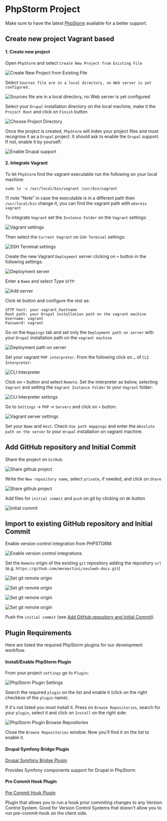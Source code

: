 # PhpStorm Project

Make sure to have the latest [PhpStorm](https://www.jetbrains.com/phpstorm/download) available for a better support.

## Create new project Vagrant based

#### 1. Create new project

Open `PhpStorm` and select `Create New Project from Existing File`

![Create New Project from Existing File](../img/drupal/phpstorm_1.png "Create New Project from Existing File")

Select `Sources file are in a local directory, no Web server is yet configured.`

![Sources file are in a local directory, no Web server is yet configured](../img/drupal/phpstorm_2.png "Sources file are in a local directory, no Web server is yet configured")

Select your `Drupal` installation directory on the local machine, make it the `Project Root` and click on `Finish` button

![Choose Project Directory](../img/drupal/phpstorm_3.png "Choose Project Directory")

Once the project is created, `PhpStorm` will index your project files and must recognise it as a `Drupal` project. It should ask to enable the `Drupal` support. If not, enable it by yourself:

![Enable Drupal support](../img/drupal/phpstorm_4.png "Enable Drupal support")

#### 2. Integrate Vagrant

To let `PhpStorm` find the vagrant executable run the following on your local machine:

    sudo ln -s /usr/local/bin/vagrant /usr/bin/vagrant

!!! note "Note"
    in case the executable is in a different path then `/usr/local/bin` change it, you can find the vagrant path with `whereis vagrant`
    
To integrate `Vagrant` set the `Instance Folder` on the `Vagrant` settings:

![Vagrant settings](../img/drupal/phpstorm_5.png "Vagrant settings")

Then select the `Current Vagrant` on `SSH Terminal` settings:

![SSH Terminal settings](../img/drupal/phpstorm_6.png "SSH Terminal settings")

Create the new Vagrant `Deployment` server clicking on `+` button in the following settings:

![Deployment server](../img/drupal/phpstorm_7.png "Deployment server")

Enter a `Name` and select Type `SFTP`:

![Add server](../img/drupal/phpstorm_8.png "Add server")

Click `OK` button and configure the rest as:

    SFTP host: your vagrant_hostname
    Root path: your Drupal installation path on the vagrant machine
    Username: vagrant 
    Password: vagrant

Go on the `Mappings` tab and set only the `Deployment path on server` with your `Drupal` installation path on the `vagrant machine`

![Deployment path on server](../img/drupal/phpstorm_9.png "Deployment path on server")

Set your vagrant `PHP interpreter`. From the following click on `…` of `CLI Interpreter`:

![CLI Interpreter](../img/drupal/phpstorm_10.png "CLI Interpreter")

Click on `+` button and select `Remote`. Set the interpreter as below, selecting `Vagrant` and setting the `Vagrant Instance Folder` to your `Vagrant` folder:

![CLI Interpreter settings](../img/drupal/phpstorm_11.png "CLI Interpreter settings")

Go to `Settings` -> `PHP` -> `Servers` and click on `+` button:

![Vagrant server settings](../img/drupal/phpstorm_12.png "Vagrant server settings")

Set your `Name` and `Host`. Check `Use path mappings` and enter the `Absolute path on the server` to your `drupal` installation on vagrant machine.

## Add GitHub repository and Initial Commit

Share the project on `GitHub`:

![Share github project](../img/drupal/phpstorm_13.png "Share github project")

Write the `New repository name`, select `private`, if needed, and click on `Share`

![Share github project](../img/drupal/phpstorm_14.png "Share github project")

Add files for `initial commit` and `push` on git by clicking on `OK` button

![Initial commit](../img/drupal/phpstorm_15.png "Initial commit")

## Import to existing GitHub repository and Initial Commit

Enable version control integration from PHPSTORM:

![Enable version control integrations](../img/drupal/phpstorm_16.png "Enable version control integrations")

Set the `Remote` origin of the existing `git` repository adding the repository `url` (e.g. `https://github.com/mecmartini/soulweb-docs.git`)

![Set git remote origin](../img/drupal/phpstorm_17.png "Set git remote origin")

![Set git remote origin](../img/drupal/phpstorm_18.png "Set git remote origin")

![Set git remote origin](../img/drupal/phpstorm_19.png "Set git remote origin")

![Set git remote origin](../img/drupal/phpstorm_20.png "Set git remote origin")

Push the `initial commit` (see [Add GitHub repository and Initial Commit](drupal_vm_phpstorm.md#3-add-github-repository-and-initial-commit)).

## Plugin Requirements

Here are listed the required PhpStorm plugins for our development workflow.

#### Install/Enable PhpStorm Plugin

From your project `settings` go to `Plugin`:

![PhpStorm Plugin Settings](../img/drupal/phpstorm_40.png "PhpStorm Plugin Settings")

Search the required `plugin` on the list and enable it (click on the right checkbox of the `plugin` name).

If it's not listed  you must install it. Press on `Browse Repositories`, search for your `plugin`, select it and click on `Install` on the right side:

![PhpStorm Plugin Browse Repositories](../img/drupal/phpstorm_41.png "PhpStorm Plugin Browse Repositories")

Close the `Browse Repositories` window. Now you'll find it on the list to enable it.

#### Drupal Symfony Bridge Plugin

[Drupal Symfony Bridge Plugin](https://github.com/Haehnchen/idea-php-drupal-symfony2-bridge)

Provides Symfony components support for Drupal in PhpStorm.

#### Pre Commit Hook Plugin

[Pre Commit Hook Plugin](https://github.com/yahely/PreCommitHookPlugin)

Plugin that allows you to run a hook prior commiting changes to any Version Control System. Good for Version Control Systems that doesn't allow you to run pre-commit-hook on the client side.
